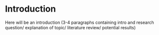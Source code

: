 # Introduction
Here will be an introduction (3-4 paragraphs containing intro and research question/ explanation of topic/ literature review/ potential results)
